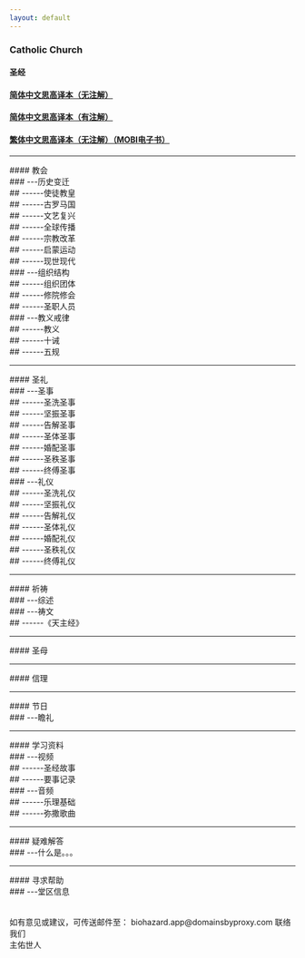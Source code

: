 ```yaml
---
layout: default
---
```


### Catholic Church<br>
#### 圣经<br>
#### [简体中文思高译本（无注解）](/page/thebible.md)
#### [简体中文思高译本（有注解）](/page/thebiblenote.md)
#### [繁体中文思高译本（无注解）（MOBI电子书）](/page/thebiblemobi.md)
<hr>
#### 教会<br>
### ---历史变迁<br>
## ------使徒教皇<br>
## ------古罗马国<br>
## ------文艺复兴<br>
## ------全球传播<br>
## ------宗教改革<br>
## ------启蒙运动<br>
## ------现世现代<br>
### ---组织结构<br>
## ------组织团体<br>
## ------修院修会<br>
## ------圣职人员<br>
### ---教义戒律<br>
## ------教义<br>
## ------十诫<br>
## ------五规<br>
<hr>
#### 圣礼<br>
### ---圣事<br>
## ------圣洗圣事<br>
## ------坚振圣事<br>
## ------告解圣事<br>
## ------圣体圣事<br>
## ------婚配圣事<br>
## ------圣秩圣事<br>
## ------终傅圣事<br>
### ---礼仪<br>
## ------圣洗礼仪<br>
## ------坚振礼仪<br>
## ------告解礼仪<br>
## ------圣体礼仪<br>
## ------婚配礼仪<br>
## ------圣秩礼仪<br>
## ------终傅礼仪<br>
<hr>
#### 祈祷<br>
### ---综述<br>
### ---祷文<br>
## ------《天主经》<br>
<hr>
#### 圣母<br>
<hr>
#### 信理<br>
<hr>
#### 节日<br>
### ---瞻礼<br>
<hr>
#### 学习资料<br>
### ---视频<br>
## ------圣经故事<br>
## ------要事记录<br>
### ---音频<br>
## ------乐理基础<br>
## ------弥撒歌曲<br>
<hr>
#### 疑难解答<br>
### ---什么是。。。<br>
<hr>
#### 寻求帮助<br>
### ---堂区信息<br><br><br>
如有意见或建议，可传送邮件至： biohazard.app@domainsbyproxy.com 联络我们<br>
主佑世人
